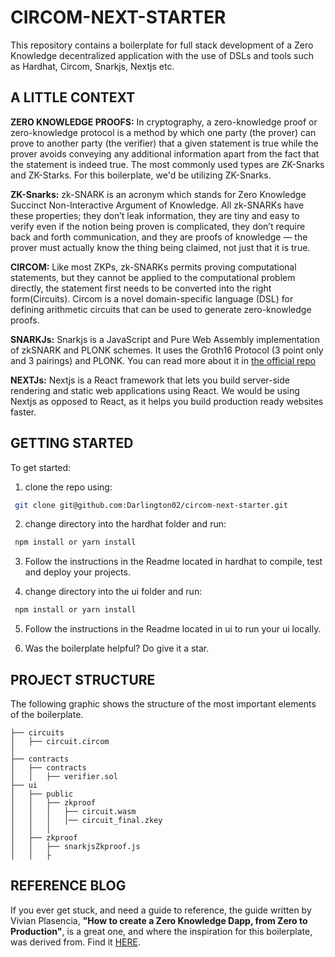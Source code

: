 # **CIRCOM-NEXT-STARTER**

This repository contains a boilerplate for full stack development of a Zero Knowledge decentralized application with the use of DSLs and tools such as Hardhat, Circom, Snarkjs, Nextjs etc.

## **A LITTLE CONTEXT**
**ZERO KNOWLEDGE PROOFS:** In cryptography, a zero-knowledge proof or zero-knowledge protocol is a method by which one party (the prover) can prove to another party (the verifier) that a given statement is true while the prover avoids conveying any additional information apart from the fact that the statement is indeed true. The most commonly used types are ZK-Snarks and ZK-Starks. For this boilerplate, we'd be utilizing ZK-Snarks.

**ZK-Snarks:** zk-SNARK is an acronym which stands for Zero Knowledge Succinct Non-Interactive Argument of Knowledge. All zk-SNARKs have these properties; they don’t leak information, they are tiny and easy to verify even if the notion being proven is complicated, they don’t require back and forth communication, and they are proofs of knowledge — the prover must actually know the thing being claimed, not just that it is true.

**CIRCOM:** Like most ZKPs, zk-SNARKs permits proving computational statements, but they cannot be applied to the computational problem directly, the statement first needs to be converted into the right form(Circuits). Circom is a novel domain-specific language (DSL) for defining arithmetic circuits that can be used to generate zero-knowledge proofs.

**SNARKJs:** Snarkjs is a JavaScript and Pure Web Assembly implementation of zkSNARK and PLONK schemes. It uses the Groth16 Protocol (3 point only and 3 pairings) and PLONK. 
You can read more about it in [the official repo](https://github.com/iden3/snarkjs)

**NEXTJs:** Nextjs is a React framework that lets you build server-side rendering and static web applications using React. We would be using Nextjs as opposed to React, as it helps you build production ready websites faster.

## **GETTING STARTED**
To get started:
1. clone the repo using:
```bash
 git clone git@github.com:Darlington02/circom-next-starter.git 
 ```

2. change directory into the hardhat folder and run:
```bash
 npm install or yarn install 
 ```

3. Follow the instructions in the Readme located in hardhat to compile, test and deploy your projects.

4. change directory into the ui folder and run:
```bash
 npm install or yarn install 
 ```

5. Follow the instructions in the Readme located in ui to run your ui locally.

6. Was the boilerplate helpful? Do give it a star.

## **PROJECT STRUCTURE**
The following graphic shows the structure of the most important elements of the boilerplate.

```text
├── circuits
│   ├── circuit.circom
│  
├── contracts
│   ├── contracts
│   │   ├── verifier.sol
├── ui
│   ├── public
│   │   ├── zkproof
│   │   │   ├── circuit.wasm
│   │   │   │── circuit_final.zkey
│   │   │
│   ├── zkproof
│   │   ├── snarkjsZkproof.js
│   │   ├
```

## **REFERENCE BLOG**
If you ever get stuck, and need a guide to reference, the guide written by Vivian Plasencia, **"How to create a Zero Knowledge Dapp, from Zero to Production"**, is a great one, and where the inspiration for this boilerplate, was derived from. Find it [HERE](https://vivianblog.hashnode.dev/how-to-create-a-zero-knowledge-dapp-from-zero-to-production).